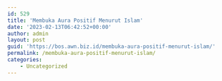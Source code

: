 ```yaml
---
id: 529
title: 'Membuka Aura Positif Menurut Islam'
date: '2023-02-13T06:42:52+00:00'
author: admin
layout: post
guid: 'https://bos.awn.biz.id/membuka-aura-positif-menurut-islam/'
permalink: /membuka-aura-positif-menurut-islam/
categories:
    - Uncategorized
---
```


